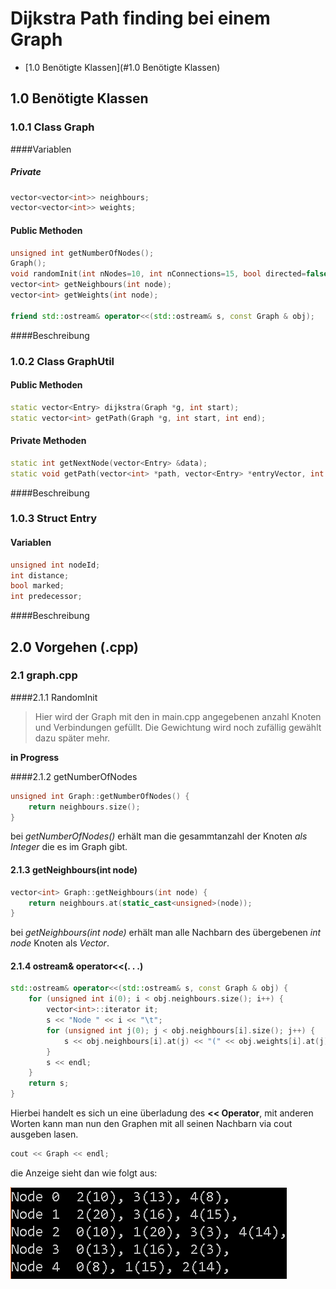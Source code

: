 # Dijkstra Path finding bei einem Graph

 * [1.0 Benötigte Klassen](#1.0 Benötigte Klassen)

## 1.0 Benötigte Klassen

### 1.0.1 Class Graph

####Variablen

##### Private

````cpp
vector<vector<int>> neighbours;
vector<vector<int>> weights;
````

#### Public Methoden

````cpp
unsigned int getNumberOfNodes();
Graph();
void randomInit(int nNodes=10, int nConnections=15, bool directed=false);
vector<int> getNeighbours(int node);
vector<int> getWeights(int node);

friend std::ostream& operator<<(std::ostream& s, const Graph & obj);
````



####Beschreibung

### 1.0.2 Class GraphUtil

#### Public Methoden

```cpp
static vector<Entry> dijkstra(Graph *g, int start);
static vector<int> getPath(Graph *g, int start, int end);
```

#### Private Methoden

````cpp
static int getNextNode(vector<Entry> &data);
static void getPath(vector<int> *path, vector<Entry> *entryVector, int start, int end);
````

####Beschreibung

### 1.0.3 Struct Entry

#### Variablen

```cpp
unsigned int nodeId;
int distance;
bool marked;
int predecessor;
```

####Beschreibung



## 2.0 Vorgehen (.cpp)

### 2.1 graph.cpp

####2.1.1 RandomInit

> Hier wird der Graph mit den in main.cpp angegebenen anzahl Knoten und Verbindungen gefüllt. Die Gewichtung wird noch zufällig gewählt dazu später mehr.

 **in Progress**



####2.1.2 getNumberOfNodes

````cpp
unsigned int Graph::getNumberOfNodes() {
	return neighbours.size();
}
````

bei *getNumberOfNodes()* erhält man die gesammtanzahl der Knoten *als Integer* die es im Graph gibt.

#### 2.1.3 getNeighbours(int node)

````cpp
vector<int> Graph::getNeighbours(int node) {
	return neighbours.at(static_cast<unsigned>(node));
}
````

bei *getNeighbours(int node)* erhält man alle Nachbarn des übergebenen *int node* Knoten als *Vector<int>*.

#### 2.1.4 ostream& operator<<(. . .)

````cpp
std::ostream& operator<<(std::ostream& s, const Graph & obj) {
	for (unsigned int i(0); i < obj.neighbours.size(); i++) {
		vector<int>::iterator it;
		s << "Node " << i << "\t";
		for (unsigned int j(0); j < obj.neighbours[i].size(); j++) {
			s << obj.neighbours[i].at(j) << "(" << obj.weights[i].at(j) << "), ";
		}
		s << endl;
	}
	return s;
}
````

Hierbei handelt es sich un eine überladung des **<< Operator**, mit anderen Worten kann man nun den Graphen mit all seinen Nachbarn via cout ausgeben lasen.

````cpp
cout << Graph << endl;
````

die Anzeige sieht dan wie folgt aus:

![Cout von Graph](Readme/coutGraph.png)
